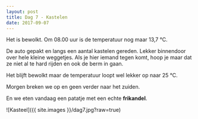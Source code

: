 ```yaml
---
layout: post
title: Dag 7 - Kastelen
date: 2017-09-07
---
```

Het is bewolkt. Om 08.00 uur is de temperatuur nog maar 13,7 °C.<br>

De auto gepakt en langs een aantal kastelen gereden. Lekker binnendoor over hele kleine weggetjes. Als je hier iemand tegen komt, hoop je maar dat ze niet al te hard rijden en ook de berm in gaan.<br>

Het blijft bewolkt maar de temperatuur loopt wel lekker op naar 25 °C.<br>

Morgen breken we op en geen verder naar het zuiden.<br>

En we eten vandaag een patatje met een echte **frikandel**.

![Kasteel]({{ site.images }}/dag7.jpg?raw=true)
